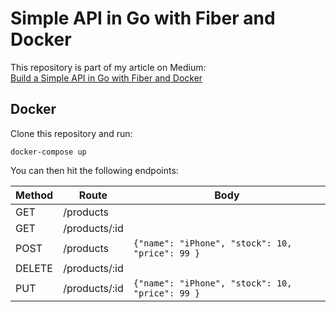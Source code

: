 # Simple API in Go with Fiber and Docker

This repository is part of my article on Medium:  
[Build a Simple API in Go with Fiber and Docker](https://levelup.gitconnected.com/api-in-go-with-fiber-and-docker-5de04651463a)

## Docker
Clone this repository and run:
```
docker-compose up
```

You can then hit the following endpoints:

| Method | Route         | Body                                           |
| ------ | ------------- | ---------------------------------------------- |
| GET    | /products     |                                                |
| GET    | /products/:id |                                                |
| POST   | /products     | `{"name": "iPhone", "stock": 10, "price": 99 }`|
| DELETE | /products/:id |                                                |
| PUT    | /products/:id | `{"name": "iPhone", "stock": 10, "price": 99 }`|

